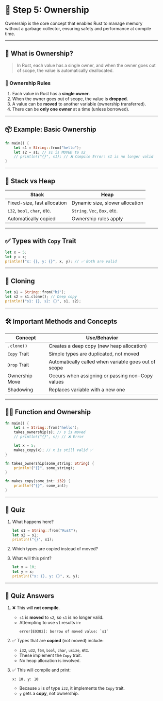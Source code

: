 
# 🧩 Step 5: Ownership

Ownership is the core concept that enables Rust to manage memory without a garbage collector, ensuring safety and performance at compile time.

---

## 🔑 What is Ownership?

> In Rust, each value has a single owner, and when the owner goes out of scope, the value is automatically deallocated.

### 📜 Ownership Rules

1. Each value in Rust has a **single owner**.
2. When the owner goes out of scope, the value is **dropped**.
3. A value can be **moved** to another variable (ownership transferred).
4. There can be **only one owner** at a time (unless borrowed).

---

## 📦 Example: Basic Ownership

```rust
fn main() {
    let s1 = String::from("hello");
    let s2 = s1; // s1 is MOVED to s2
    // println!("{}", s1); // ❌ Compile Error: s1 is no longer valid
}
```

---

## 🧫 Stack vs Heap

| Stack                         | Heap                             |
|------------------------------|----------------------------------|
| Fixed-size, fast allocation  | Dynamic size, slower allocation  |
| `i32`, `bool`, `char`, etc.  | `String`, `Vec`, `Box`, etc.     |
| Automatically copied         | Ownership rules apply            |

---

## ✅ Types with `Copy` Trait

```rust
let x = 5;
let y = x;
println!("x: {}, y: {}", x, y); // ✅ Both are valid
```

---

## 🧪 Cloning

```rust
let s1 = String::from("hi");
let s2 = s1.clone(); // Deep copy
println!("s1: {}, s2: {}", s1, s2);
```

---

## 🛠️ Important Methods and Concepts

| Concept        | Use/Behavior                                  |
|----------------|-----------------------------------------------|
| `.clone()`     | Creates a deep copy (new heap allocation)     |
| `Copy` Trait   | Simple types are duplicated, not moved        |
| `Drop` Trait   | Automatically called when variable goes out of scope |
| Ownership Move | Occurs when assigning or passing non-Copy values |
| Shadowing      | Replaces variable with a new one              |

---

## 👨‍🔬 Function and Ownership

```rust
fn main() {
    let s = String::from("hello");
    takes_ownership(s); // s is moved
    // println!("{}", s); // ❌ Error

    let x = 5;
    makes_copy(x); // x is still valid ✅
}

fn takes_ownership(some_string: String) {
    println!("{}", some_string);
}

fn makes_copy(some_int: i32) {
    println!("{}", some_int);
}
```

---

## 🧪 Quiz

1. What happens here?
   ```rust
   let s1 = String::from("Rust");
   let s2 = s1;
   println!("{}", s1);
   ```

2. Which types are copied instead of moved?

3. What will this print?
   ```rust
   let x = 10;
   let y = x;
   println!("x: {}, y: {}", x, y);
   ```

---

## 🧠 Quiz Answers

1. ❌ This will **not compile**.  
   - `s1` is **moved** to `s2`, so `s1` is no longer valid.  
   - Attempting to use `s1` results in:  
     ```
     error[E0382]: borrow of moved value: `s1`
     ```

2. ✅ Types that are **copied** (not moved) include:
   - `i32`, `u32`, `f64`, `bool`, `char`, `usize`, etc.
   - These implement the `Copy` trait.
   - No heap allocation is involved.

3. ✅ This will compile and print:
   ```
   x: 10, y: 10
   ```
   - Because `x` is of type `i32`, it implements the `Copy` trait.
   - `y` gets a **copy**, not ownership.
